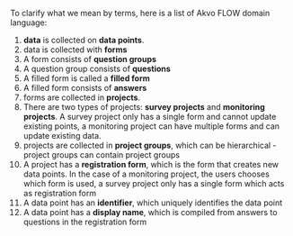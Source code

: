 To clarify what we mean by terms, here is a list of Akvo FLOW domain language:

1. **data** is collected on **data points**. 
2. data is collected with **forms**
3. A form consists of **question groups**
4. A question group consists of **questions**
5. A filled form is called a **filled form**
6. A filled form consists of **answers**
7. forms are collected in **projects**.
8. There are two types of projects: **survey projects** and **monitoring projects**. A survey project only has a single form and cannot update existing points, a monitoring project can have multiple forms and can update existing data. 
9. projects are collected in **project groups**, which can be hierarchical - project groups can contain project groups
10. A project has a **registration form**, which is the form that creates new data points. In the case of a monitoring project, the users chooses which form is used, a survey project only has a single form which acts as registration form
11. A data point has an **identifier**, which uniquely identifies the data point
12. A data point has a **display name**, which is compiled from answers to questions in the registration form